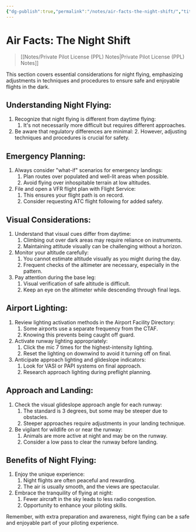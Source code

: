 ```yaml
---
{"dg-publish":true,"permalink":"/notes/air-facts-the-night-shift/","title":"Air Facts: The Night Shift","tags":["aviation","classnotes"]}
---
```



# Air Facts: The Night Shift
> [[Notes/Private Pilot License (PPL) Notes\|Private Pilot License (PPL) Notes]]

This section covers essential considerations for night flying, emphasizing adjustments in techniques and procedures to ensure safe and enjoyable flights in the dark.

## Understanding Night Flying:

1. Recognize that night flying is different from daytime flying:
    1. It's not necessarily more difficult but requires different approaches.
2. Be aware that regulatory differences are minimal:
    2. However, adjusting techniques and procedures is crucial for safety.

## Emergency Planning:

1. Always consider "what-if" scenarios for emergency landings:
    1. Plan routes over populated and well-lit areas when possible.
    2. Avoid flying over inhospitable terrain at low altitudes.
2. File and open a VFR flight plan with Flight Service:
    1. This ensures your flight path is on record.
    2. Consider requesting ATC flight following for added safety.

## Visual Considerations:

1. Understand that visual cues differ from daytime:
    1. Climbing out over dark areas may require reliance on instruments.
    2. Maintaining attitude visually can be challenging without a horizon.
2. Monitor your altitude carefully:
    1. You cannot estimate altitude visually as you might during the day.
    2. Frequent checks of the altimeter are necessary, especially in the pattern.
3. Pay attention during the base leg:
    1. Visual verification of safe altitude is difficult.
    2. Keep an eye on the altimeter while descending through final legs.

## Airport Lighting:

1. Review lighting activation methods in the Airport Facility Directory:
    1. Some airports use a separate frequency from the CTAF.
    2. Knowing this prevents being caught off guard.
2. Activate runway lighting appropriately:
    1. Click the mic 7 times for the highest-intensity lighting.
    2. Reset the lighting on downwind to avoid it turning off on final.
3. Anticipate approach lighting and glideslope indicators:
    1. Look for VASI or PAPI systems on final approach.
    2. Research approach lighting during preflight planning.

## Approach and Landing:

1. Check the visual glideslope approach angle for each runway:
    1. The standard is 3 degrees, but some may be steeper due to obstacles.
    2. Steeper approaches require adjustments in your landing technique.
2. Be vigilant for wildlife on or near the runway:
    1. Animals are more active at night and may be on the runway.
    2. Consider a low pass to clear the runway before landing.

## Benefits of Night Flying:

1. Enjoy the unique experience:
    1. Night flights are often peaceful and rewarding.
    2. The air is usually smooth, and the views are spectacular.
2. Embrace the tranquility of flying at night:
    1. Fewer aircraft in the sky leads to less radio congestion.
    2. Opportunity to enhance your piloting skills.

Remember, with extra preparation and awareness, night flying can be a safe and enjoyable part of your piloting experience.